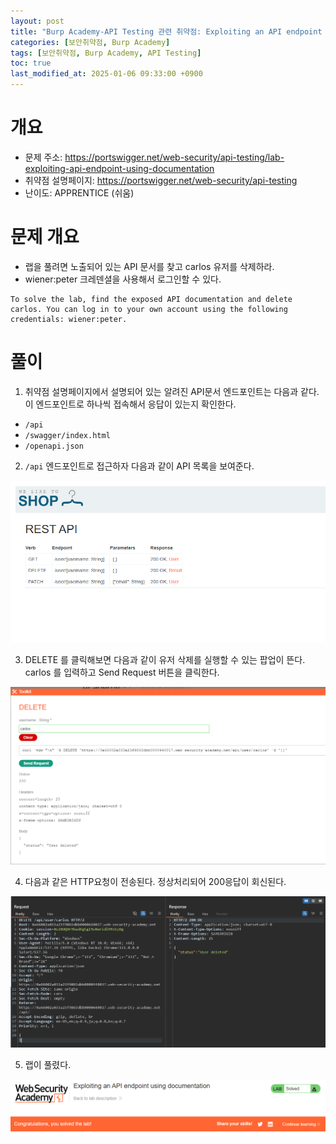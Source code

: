 ```yaml
---
layout: post
title: "Burp Academy-API Testing 관련 취약점: Exploiting an API endpoint using documentation"
categories: [보안취약점, Burp Academy]
tags: [보안취약점, Burp Academy, API Testing]
toc: true
last_modified_at: 2025-01-06 09:33:00 +0900
---
```


# 개요
- 문제 주소: https://portswigger.net/web-security/api-testing/lab-exploiting-api-endpoint-using-documentation
- 취약점 설명페이지: https://portswigger.net/web-security/api-testing
- 난이도: APPRENTICE (쉬움)


# 문제 개요
- 랩을 풀려면 노출되어 있는 API 문서를 찾고 carlos 유저를 삭제하라. 
- wiener:peter 크레덴셜을 사용해서 로그인할 수 있다. 

```
To solve the lab, find the exposed API documentation and delete carlos. You can log in to your own account using the following credentials: wiener:peter.

```

# 풀이
1. 취약점 설명페이지에서 설명되어 있는 알려진 API문서 엔드포인트는 다음과 같다. 이 엔드포인트로 하나씩 접속해서 응답이 있는지 확인한다. 

- `/api`
- `/swagger/index.html`
- `/openapi.json`

2. `/api` 엔드포인트로 접근하자 다음과 같이 API 목록을 보여준다. 

![](/images/burp-academy-api-testing-1-1.png)

3. DELETE 를 클릭해보면 다음과 같이 유저 삭제를 실행할 수 있는 팝업이 뜬다. carlos 를 입력하고 Send Request 버튼을 클릭한다. 

![](/images/burp-academy-api-testing-1-2.png)

4. 다음과 같은 HTTP요청이 전송된다. 정상처리되어 200응답이 회신된다. 

![](/images/burp-academy-api-testing-1-3.png)

5. 랩이 풀렸다. 

![](/images/burp-academy-api-testing-1-success.png)